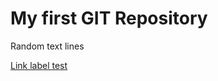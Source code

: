 # My first GIT Repository

Random text lines

[Link label test](https://bootcamp.perprogramera.com/)